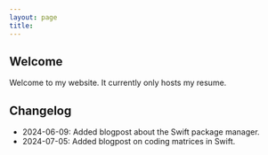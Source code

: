 ```yaml
---
layout: page
title:
---
```



<div class="highlight-box-white">
    <h2>Welcome</h2>
    Welcome to my website. It currently only hosts my resume.
</div>

<div class="highlight-box-white">
    <h2>Changelog</h2>
    <ul>
        <li>2024-06-09: Added blogpost about the Swift package manager.</li>
        <li>2024-07-05: Added blogpost on coding matrices in Swift.</li>
    </ul>
</div>
